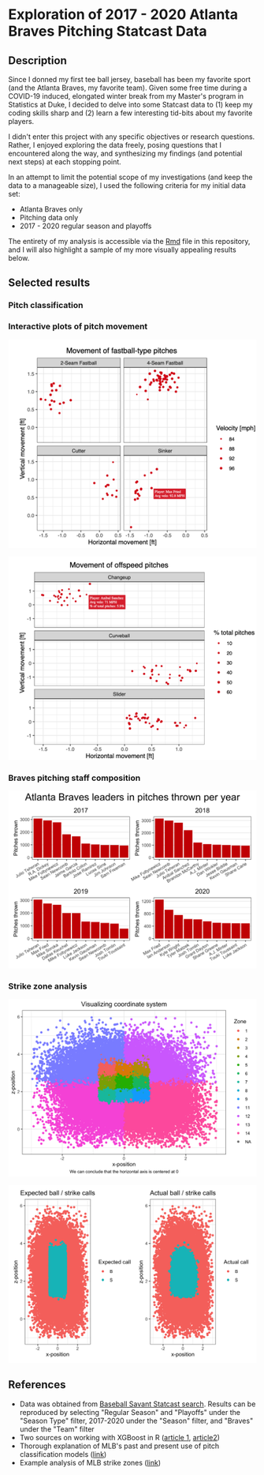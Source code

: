 # Exploration of 2017 - 2020 Atlanta Braves Pitching Statcast Data

## Description

Since I donned my first tee ball jersey, baseball has been my favorite sport (and the Atlanta Braves, my favorite team). Given some free time during a COVID-19 induced, elongated winter break from my Master's program in Statistics at Duke, I decided to delve into some Statcast data to (1) keep my coding skills sharp and (2) learn a few interesting tid-bits about my favorite players.

I didn't enter this project with any specific objectives or research questions. Rather, I enjoyed exploring the data freely, posing questions that I encountered along the way, and synthesizing my findings (and potential next steps) at each stopping point.

In an attempt to limit the potential scope of my investigations (and keep the data to a manageable size), I used the following criteria for my initial data set:

- Atlanta Braves only
- Pitching data only
- 2017 - 2020 regular season and playoffs

The entirety of my analysis is accessible via the [Rmd](https://github.com/robkravec/Atlanta-Braves-Pitching/blob/main/Pitching_Analysis.Rmd) file in this repository, and I will also highlight a sample of my more visually appealing results below.

## Selected results

### Pitch classification

### Interactive plots of pitch movement

![](plots/fastball.png)

![](plots/offspeed.png)

### Braves pitching staff composition

![](plots/total_pitches.png)

### Strike zone analysis

![](plots/coord_system.png)

![](plots/strikezone_compare.png)

## References

- Data was obtained from [Baseball Savant Statcast search](https://baseballsavant.mlb.com/statcast_search). Results can be reproduced by selecting "Regular Season" and "Playoffs" under the "Season Type" filter, 2017-2020 under the "Season" filter, and "Braves" under the "Team" filter
- Two sources on working with XGBoost in R ([article 1](https://xgboost.readthedocs.io/en/latest/R-package/xgboostPresentation.html), [article2](https://towardsdatascience.com/getting-to-an-hyperparameter-tuned-xgboost-model-in-no-time-a9560f8eb54b))
- Thorough explanation of MLB's past and present use of pitch classification models ([link](https://technology.mlblogs.com/mlb-pitch-classification-64a1e32ee079))
- Example analysis of MLB strike zones ([link](https://blogs.fangraphs.com/the-size-of-the-strike-zone-by-count/))
